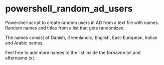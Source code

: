 # powershell_random_ad_users
Powershell script to create random users in AD from a text file with names.
Random names and titles from a list that gets randomized.

The names consist of Danish, Greenlandic, English, East-European, Indian and Arabic names.

Feel free to add more names to the list inside the fornavne.txt and efternavne.txt.
